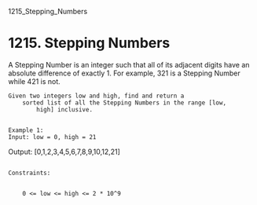 1215_Stepping_Numbers
# 1215. Stepping Numbers

A Stepping Number is an integer such that all of its adjacent digits
        have an absolute difference of exactly 1. For example, 321 is a
        Stepping Number while 421 is not.

    Given two integers low and high, find and return a
        sorted list of all the Stepping Numbers in the range [low,
            high] inclusive.

     
    Example 1:
    Input: low = 0, high = 21
Output: [0,1,2,3,4,5,6,7,8,9,10,12,21]

     
    Constraints:

    
        0 <= low <= high <= 2 * 10^9